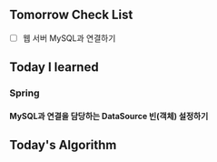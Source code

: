 ## Tomorrow Check List

- [ ] 웹 서버 MySQL과 연결하기

## Today I learned

### Spring

#### MySQL과 연결을 담당하는 DataSource 빈(객체) 설정하기



## Today's Algorithm

